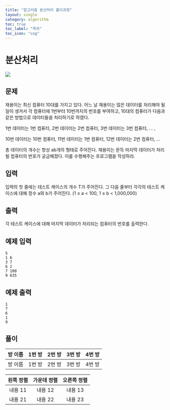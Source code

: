 ```yaml
---
title: "알고리즘 분산처리 풀이과정"
layout: single
category: algorithm
toc: true
toc_label: "목차"
toc_icon: "cog"
---
```


# 분산처리

<img src="https://user-images.githubusercontent.com/48713654/63330428-c9256200-c36e-11e9-9a88-44dca96bc896.PNG">

## 문제
재용이는 최신 컴퓨터 10대를 가지고 있다. 어느 날 재용이는 많은 데이터를 처리해야 될 일이 생겨서 각 컴퓨터에 1번부터 10번까지의 번호를 부여하고, 10대의 컴퓨터가 다음과 같은 방법으로 데이터들을 처리하기로 하였다.

1번 데이터는 1번 컴퓨터, 2번 데이터는 2번 컴퓨터, 3번 데이터는 3번 컴퓨터, ... ,

10번 데이터는 10번 컴퓨터, 11번 데이터는 1번 컴퓨터, 12번 데이터는 2번 컴퓨터, ...

총 데이터의 개수는 항상 ab개의 형태로 주어진다. 재용이는 문득 마지막 데이터가 처리될 컴퓨터의 번호가 궁금해졌다. 이를 수행해주는 프로그램을 작성하라.

## 입력
입력의 첫 줄에는 테스트 케이스의 개수 T가 주어진다. 그 다음 줄부터 각각의 테스트 케이스에 대해 정수 a와 b가 주어진다. (1 ≤ a < 100, 1 ≤ b < 1,000,000)

## 출력
각 테스트 케이스에 대해 마지막 데이터가 처리되는 컴퓨터의 번호를 출력한다.

## 예제 입력
```
5
1 6
3 7
6 2
7 100
9 635
```

## 예제 출력
```
1
7
6
1
9
```

## 풀이

| 방 이름 | 1번 방 | 2번 방 | 3번 방 | 4번 방 |
|:--------:|:--------:|:--------:|:---------:|:---------:|
| 방 이름 | 1번 방 | 2번 방 | 3번 방 | 4번 방 |

| 왼쪽 정렬 | 가운데 정렬 | 오른쪽 정렬 |
|:--------:|:--------:|:--------:|
| 내용 11 | 내용 12 | 내용 13 |
| 내용 21 | 내용 22 | 내용 23 |
